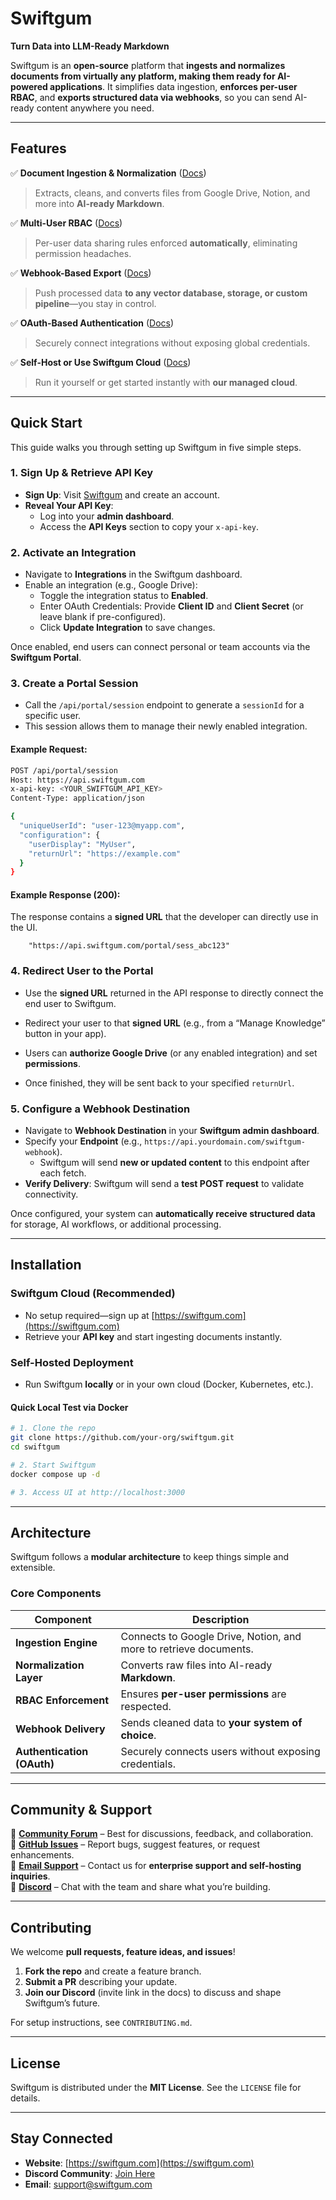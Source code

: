 # **Swiftgum**  
**Turn Data into LLM-Ready Markdown**  

Swiftgum is an **open-source** platform that **ingests and normalizes documents from virtually any platform, making them ready for AI-powered applications**. It simplifies data ingestion, **enforces per-user RBAC**, and **exports structured data via webhooks**, so you can send AI-ready content anywhere you need.  

---

## **Features**  

✅ **Document Ingestion & Normalization** ([Docs](#https://swiftgum.mintlify.app/usage/ingestion-processing))  
> Extracts, cleans, and converts files from Google Drive, Notion, and more into **AI-ready Markdown**.  

✅ **Multi-User RBAC** ([Docs](#https://swiftgum.mintlify.app/architecture/high-level-architecture))  
> Per-user data sharing rules enforced **automatically**, eliminating permission headaches.  

✅ **Webhook-Based Export** ([Docs](#https://swiftgum.mintlify.app/getting-started/quick-start))  
> Push processed data **to any vector database, storage, or custom pipeline**—you stay in control.  

✅ **OAuth-Based Authentication** ([Docs](#https://swiftgum.mintlify.app/security/rbac))  
> Securely connect integrations without exposing global credentials.

✅ **Self-Host or Use Swiftgum Cloud** ([Docs](#https://swiftgum.mintlify.app/getting-started/installation))  
> Run it yourself or get started instantly with **our managed cloud**.  

---

## **Quick Start**  

This guide walks you through setting up Swiftgum in five simple steps.  

### **1. Sign Up & Retrieve API Key**  
- **Sign Up**: Visit [Swiftgum](https://swiftgum.com) and create an account.  
- **Reveal Your API Key**:  
  - Log into your **admin dashboard**.  
  - Access the **API Keys** section to copy your `x-api-key`.  

### **2. Activate an Integration**  
- Navigate to **Integrations** in the Swiftgum dashboard.  
- Enable an integration (e.g., Google Drive):  
  - Toggle the integration status to **Enabled**.  
  - Enter OAuth Credentials: Provide **Client ID** and **Client Secret** (or leave blank if pre-configured).  
  - Click **Update Integration** to save changes.  

Once enabled, end users can connect personal or team accounts via the **Swiftgum Portal**.  

### **3. Create a Portal Session**  
- Call the `/api/portal/session` endpoint to generate a `sessionId` for a specific user.  
- This session allows them to manage their newly enabled integration.  

#### **Example Request:**  
```bash
POST /api/portal/session
Host: https://api.swiftgum.com
x-api-key: <YOUR_SWIFTGUM_API_KEY>
Content-Type: application/json

{
  "uniqueUserId": "user-123@myapp.com",
  "configuration": {
    "userDisplay": "MyUser",
    "returnUrl": "https://example.com"
  }
}
```

#### **Example Response (200):**  
The response contains a **signed URL** that the developer can directly use in the UI.  
```text
	"https://api.swiftgum.com/portal/sess_abc123"
```

### **4. Redirect User to the Portal**
- Use the **signed URL** returned in the API response to directly connect the end user to Swiftgum.

- Redirect your user to that **signed URL** (e.g., from a “Manage Knowledge” button in your app).
- Users can **authorize Google Drive** (or any enabled integration) and set **permissions**.
- Once finished, they will be sent back to your specified `returnUrl`.

### **5. Configure a Webhook Destination**  
- Navigate to **Webhook Destination** in your **Swiftgum admin dashboard**.  
- Specify your **Endpoint** (e.g., `https://api.yourdomain.com/swiftgum-webhook`).  
  - Swiftgum will send **new or updated content** to this endpoint after each fetch.  
- **Verify Delivery**: Swiftgum will send a **test POST request** to validate connectivity.  

Once configured, your system can **automatically receive structured data** for storage, AI workflows, or additional processing.  

---

## **Installation**  

### **Swiftgum Cloud (Recommended)**  
- No setup required—sign up at [https://swiftgum.com](https://swiftgum.com)  
- Retrieve your **API key** and start ingesting documents instantly.  

### **Self-Hosted Deployment**  
- Run Swiftgum **locally** or in your own cloud (Docker, Kubernetes, etc.).  

#### **Quick Local Test via Docker**  

```bash
# 1. Clone the repo
git clone https://github.com/your-org/swiftgum.git
cd swiftgum

# 2. Start Swiftgum
docker compose up -d

# 3. Access UI at http://localhost:3000
```

---


## **Architecture**  

Swiftgum follows a **modular architecture** to keep things simple and extensible.  

### **Core Components**  

| Component       | Description |
|----------------|-------------|
| **Ingestion Engine** | Connects to Google Drive, Notion, and more to retrieve documents. |
| **Normalization Layer** | Converts raw files into AI-ready **Markdown**. |
| **RBAC Enforcement** | Ensures **per-user permissions** are respected. |
| **Webhook Delivery** | Sends cleaned data to **your system of choice**. |
| **Authentication (OAuth)** | Securely connects users without exposing credentials. |

---

## **Community & Support**  

💬 **[Community Forum](#)** – Best for discussions, feedback, and collaboration.  
🐞 **[GitHub Issues](#)** – Report bugs, suggest features, or request enhancements.  
📧 **[Email Support](#)** – Contact us for **enterprise support and self-hosting inquiries**.  
👾 **[Discord](#)** – Chat with the team and share what you’re building.  

---

## **Contributing**  

We welcome **pull requests, feature ideas, and issues**!  

1. **Fork the repo** and create a feature branch.  
2. **Submit a PR** describing your update.  
3. **Join our Discord** (invite link in the docs) to discuss and shape Swiftgum’s future.  

For setup instructions, see `CONTRIBUTING.md`.  

---

## **License**  

Swiftgum is distributed under the **MIT License**. See the `LICENSE` file for details.  

---

## **Stay Connected**  

- **Website**: [https://swiftgum.com](https://swiftgum.com)
- **Discord Community**: [Join Here](https://discord.gg/adnqxUb8)  
- **Email**: [support@swiftgum.com](mailto:support@swiftgum.com)  